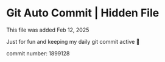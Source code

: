 # Git Auto Commit | Hidden File

This file was added Feb 12, 2025

Just for fun and keeping my daily git commit active 🤪

commit number: 1899128
